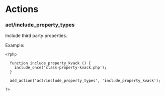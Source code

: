 # Actions

### act/include_property_types

Include third party properties.

Example:

```
<?php

  function include_property_kvack () {
    include_once('class-property-kvack.php');
  }
  
  add_action('act/include_property_types', 'include_property_kvack');

?>
```